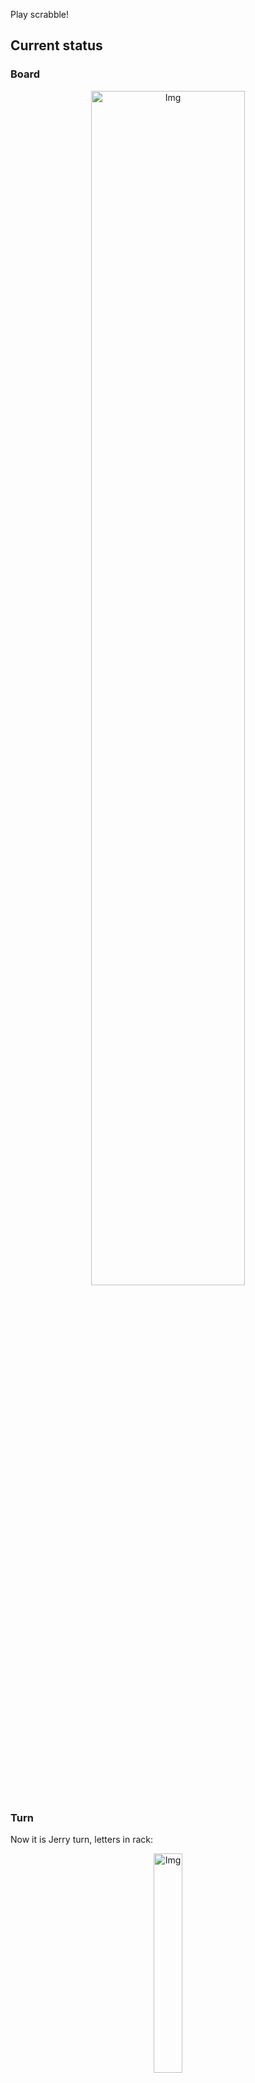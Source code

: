 
Play scrabble!
## Current status
### Board
<p align="center">
<img src="https://raw.githubusercontent.com/radosz99/radosz99/main/board.png" width=70% alt="Img"/>
    </p>
    
### Turn
Now it is Jerry turn, letters in rack:
<p align="center">
<img src="https://raw.githubusercontent.com/radosz99/radosz99/main/rack.png" width=30% alt="Img"/>
</p>

### Game score
| Id | Player name | Points |
  | - | - | - |  
|0 | Tom | 184
|1 | Jerry | 208
## Make the move
Make the move and insert the letters by creating an [issue](https://github.com/radosz99/radosz99/issues/new?title=scrabble%7Cmove%7C7%3AA%3ARIDE&body=Just+push+%27Submit+new+issue%27+or+update+with+your+move.) according to the rules or...

## Possibly best moves  
Are you sure? :smiling_imp: :smiling_imp: :smiling_imp:
<details>
  <summary>Spoiler warning!</summary>
  
  | Id | Move | Issue link | Points |
  | - | - | - | - |  
|1| 7:A:arriera | [scrabble&#124;move&#124;7:A:arriera](https://github.com/radosz99/radosz99/issues/new?title=scrabble%7Cmove%7C7%3AA%3Aarriera&body=Just+push+%27Submit+new+issue%27+or+update+with+your+move.) | 42 
|2| 7:A:asierra | [scrabble&#124;move&#124;7:A:asierra](https://github.com/radosz99/radosz99/issues/new?title=scrabble%7Cmove%7C7%3AA%3Aasierra&body=Just+push+%27Submit+new+issue%27+or+update+with+your+move.) | 42 
|3| 7:A:erraria | [scrabble&#124;move&#124;7:A:erraria](https://github.com/radosz99/radosz99/issues/new?title=scrabble%7Cmove%7C7%3AA%3Aerraria&body=Just+push+%27Submit+new+issue%27+or+update+with+your+move.) | 42 
|4| 7:A:serrara | [scrabble&#124;move&#124;7:A:serrara](https://github.com/radosz99/radosz99/issues/new?title=scrabble%7Cmove%7C7%3AA%3Aserrara&body=Just+push+%27Submit+new+issue%27+or+update+with+your+move.) | 42 
|5| C:8:reherras | [scrabble&#124;move&#124;C:8:reherras](https://github.com/radosz99/radosz99/issues/new?title=scrabble%7Cmove%7CC%3A8%3Areherras&body=Just+push+%27Submit+new+issue%27+or+update+with+your+move.) | 36 
|6| C:8:rehierra | [scrabble&#124;move&#124;C:8:rehierra](https://github.com/radosz99/radosz99/issues/new?title=scrabble%7Cmove%7CC%3A8%3Arehierra&body=Just+push+%27Submit+new+issue%27+or+update+with+your+move.) | 36 
|7| C:8:reherra | [scrabble&#124;move&#124;C:8:reherra](https://github.com/radosz99/radosz99/issues/new?title=scrabble%7Cmove%7CC%3A8%3Areherra&body=Just+push+%27Submit+new+issue%27+or+update+with+your+move.) | 34 
|8| C:10:harree | [scrabble&#124;move&#124;C:10:harree](https://github.com/radosz99/radosz99/issues/new?title=scrabble%7Cmove%7CC%3A10%3Aharree&body=Just+push+%27Submit+new+issue%27+or+update+with+your+move.) | 30 
|9| C:10:herrar | [scrabble&#124;move&#124;C:10:herrar](https://github.com/radosz99/radosz99/issues/new?title=scrabble%7Cmove%7CC%3A10%3Aherrar&body=Just+push+%27Submit+new+issue%27+or+update+with+your+move.) | 30 
|10| C:10:herras | [scrabble&#124;move&#124;C:10:herras](https://github.com/radosz99/radosz99/issues/new?title=scrabble%7Cmove%7CC%3A10%3Aherras&body=Just+push+%27Submit+new+issue%27+or+update+with+your+move.) | 30 
</details>
    
## Latest moves

| Id | Type | Move / Letters to replace | Created words / New letters | Date | Points | Player | Who |
| - | - | - | - | - | - | - | - |
|10| INSERT | 10:C:hueco | ['HUECO'] | 12/07/2022, 02:26:07 | 20 | Tom | [radosz99](github.com/radosz99) |
|9| INSERT | F:4:ecualice | ['ECUALICE'] | 12/07/2022, 02:25:17 | 64 | Jerry | [radosz99](github.com/radosz99) |
|8| INSERT | 10:J:gorda | ['GORDA'] | 12/07/2022, 02:24:04 | 14 | Tom | [radosz99](github.com/radosz99) |
|7| INSERT | 5:C:nuncios | ['NUNCIOS'] | 12/07/2022, 02:09:52 | 15 | Jerry | [radosz99](github.com/radosz99) |
|6| INSERT | 3:H:buenos | ['BUENOS'] | 12/07/2022, 01:57:19 | 22 | Tom | [radosz99](github.com/radosz99) |
|5| INSERT | I:2:queseado | ['QUESEADO'] | 12/07/2022, 01:46:33 | 71 | Jerry | [radosz99](github.com/radosz99) |
|4| INSERT | N:8:alalau | ['ALALAU'] | 12/07/2022, 01:45:20 | 16 | Tom | [radosz99](github.com/radosz99) |
|3| INSERT | H:11:hado | ['HADO'] | 12/07/2022, 01:43:34 | 36 | Jerry | [radosz99](github.com/radosz99) |
|2| INSERT | 12:G:farderia | ['FARDERIA'] | 12/07/2022, 01:42:40 | 84 | Tom | [radosz99](github.com/radosz99) |
|1| INSERT | L:6:lembrar | ['LEMBRAR'] | 12/07/2022, 01:42:05 | 22 | Jerry | [radosz99](github.com/radosz99) |
|0| INSERT | 7:H:tarjen | ['TARJEN'] | 12/07/2022, 01:40:43 | 28 | Tom | [radosz99](github.com/radosz99) |